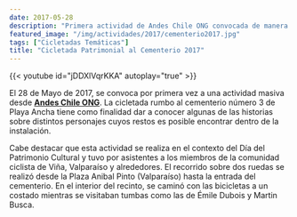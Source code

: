 ```yaml
---
date: 2017-05-28
description: "Primera actividad de Andes Chile ONG convocada de manera oficial."
featured_image: "/img/actividades/2017/cementerio2017.jpg"
tags: ["Cicletadas Temáticas"]
title: "Cicletada Patrimonial al Cementerio 2017"
---
```

{{< youtube id="jDDXlVqrKKA" autoplay="true" >}}
<br>

El 28 de Mayo de 2017, se convoca por primera vez a una actividad masiva desde [**Andes Chile ONG**](/). La cicletada rumbo al cementerio número 3 de Playa Ancha tiene como finalidad dar a conocer algunas de las historias sobre distintos personajes cuyos restos es posible encontrar dentro de la instalación. 

Cabe destacar que esta actividad se realiza en el contexto del Día del Patrimonio Cultural y tuvo por asistentes a los miembros de la comunidad ciclista de Viña, Valparaíso y alrededores. El recorrido sobre dos ruedas se realizó desde la Plaza Anibal Pinto (Valparaíso) hasta la entrada del cementerio. En el interior del recinto, se caminó con las bicicletas a un costado mientras se visitaban tumbas como las de Émile Dubois y Martin Busca.